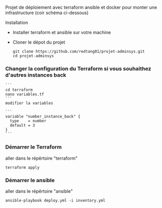 Projet de déploiement avec terraform ansible et docker pour monter une infrastructure (coir schéma ci-dessous)

Installation

- Installer terraform et ansible sur votre machine
- Cloner le dépot du projet

  ```
  git clone https://github.com/redtang01/projet-adminsys.git
  cd projet-adminsys
  ```

### Changer la configuration du Terraform si vous souhaithez d'autres instances back

    ```
    cd terraform
    nano variables.tf
    ```
    modifier la variables

    ```
    variable "number_instance_back" {
      type    = number
      default = 3
    }
    ```
    
### Démarrer le Terraform

aller dans le répêrtoire "terraform"

```
terraform apply
```

### Démarrer le ansible 

aller dans le répêrtoire "ansible"

```
ansible-playbook deploy.yml -i inventory.yml
```

